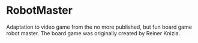 # RobotMaster
Adaptation to video game from the no more published, but fun board game robot master. The board game was originally created by Reiner Knizia.
